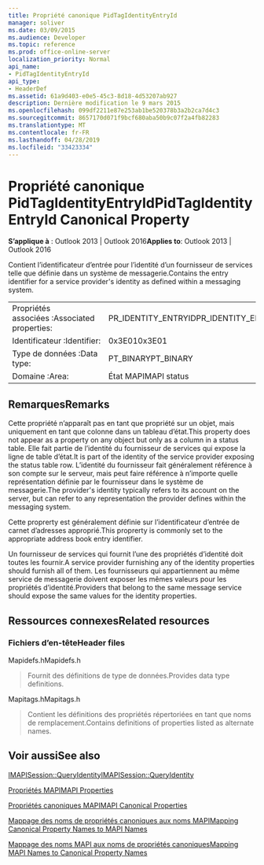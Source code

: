 ```yaml
---
title: Propriété canonique PidTagIdentityEntryId
manager: soliver
ms.date: 03/09/2015
ms.audience: Developer
ms.topic: reference
ms.prod: office-online-server
localization_priority: Normal
api_name:
- PidTagIdentityEntryId
api_type:
- HeaderDef
ms.assetid: 61a9d403-e0e5-45c3-8d18-4d53207ab927
description: Dernière modification le 9 mars 2015
ms.openlocfilehash: 099df2211e87e253ab1be520378b3a2b2ca7d4c3
ms.sourcegitcommit: 8657170d071f9bcf680aba50b9c07f2a4fb82283
ms.translationtype: MT
ms.contentlocale: fr-FR
ms.lasthandoff: 04/28/2019
ms.locfileid: "33423334"
---
```

# <a name="pidtagidentityentryid-canonical-property"></a><span data-ttu-id="a1b9d-103">Propriété canonique PidTagIdentityEntryId</span><span class="sxs-lookup"><span data-stu-id="a1b9d-103">PidTagIdentityEntryId Canonical Property</span></span>

  
  
<span data-ttu-id="a1b9d-104">**S’applique à** : Outlook 2013 | Outlook 2016</span><span class="sxs-lookup"><span data-stu-id="a1b9d-104">**Applies to**: Outlook 2013 | Outlook 2016</span></span> 
  
<span data-ttu-id="a1b9d-105">Contient l’identificateur d’entrée pour l’identité d’un fournisseur de services telle que définie dans un système de messagerie.</span><span class="sxs-lookup"><span data-stu-id="a1b9d-105">Contains the entry identifier for a service provider's identity as defined within a messaging system.</span></span> 
  
|||
|:-----|:-----|
|<span data-ttu-id="a1b9d-106">Propriétés associées :</span><span class="sxs-lookup"><span data-stu-id="a1b9d-106">Associated properties:</span></span>  <br/> |<span data-ttu-id="a1b9d-107">PR_IDENTITY_ENTRYID</span><span class="sxs-lookup"><span data-stu-id="a1b9d-107">PR_IDENTITY_ENTRYID</span></span>  <br/> |
|<span data-ttu-id="a1b9d-108">Identificateur :</span><span class="sxs-lookup"><span data-stu-id="a1b9d-108">Identifier:</span></span>  <br/> |<span data-ttu-id="a1b9d-109">0x3E01</span><span class="sxs-lookup"><span data-stu-id="a1b9d-109">0x3E01</span></span>  <br/> |
|<span data-ttu-id="a1b9d-110">Type de données :</span><span class="sxs-lookup"><span data-stu-id="a1b9d-110">Data type:</span></span>  <br/> |<span data-ttu-id="a1b9d-111">PT_BINARY</span><span class="sxs-lookup"><span data-stu-id="a1b9d-111">PT_BINARY</span></span>  <br/> |
|<span data-ttu-id="a1b9d-112">Domaine :</span><span class="sxs-lookup"><span data-stu-id="a1b9d-112">Area:</span></span>  <br/> |<span data-ttu-id="a1b9d-113">État MAPI</span><span class="sxs-lookup"><span data-stu-id="a1b9d-113">MAPI status</span></span>  <br/> |
   
## <a name="remarks"></a><span data-ttu-id="a1b9d-114">Remarques</span><span class="sxs-lookup"><span data-stu-id="a1b9d-114">Remarks</span></span>

<span data-ttu-id="a1b9d-115">Cette propriété n’apparaît pas en tant que propriété sur un objet, mais uniquement en tant que colonne dans un tableau d’état.</span><span class="sxs-lookup"><span data-stu-id="a1b9d-115">This property does not appear as a property on any object but only as a column in a status table.</span></span> <span data-ttu-id="a1b9d-116">Elle fait partie de l’identité du fournisseur de services qui expose la ligne de table d’état.</span><span class="sxs-lookup"><span data-stu-id="a1b9d-116">It is part of the identity of the service provider exposing the status table row.</span></span> <span data-ttu-id="a1b9d-117">L’identité du fournisseur fait généralement référence à son compte sur le serveur, mais peut faire référence à n’importe quelle représentation définie par le fournisseur dans le système de messagerie.</span><span class="sxs-lookup"><span data-stu-id="a1b9d-117">The provider's identity typically refers to its account on the server, but can refer to any representation the provider defines within the messaging system.</span></span> 
  
<span data-ttu-id="a1b9d-118">Cette proprerty est généralement définie sur l’identificateur d’entrée de carnet d’adresses approprié.</span><span class="sxs-lookup"><span data-stu-id="a1b9d-118">This proprerty is commonly set to the appropriate address book entry identifier.</span></span> 
  
<span data-ttu-id="a1b9d-119">Un fournisseur de services qui fournit l’une des propriétés d’identité doit toutes les fournir.</span><span class="sxs-lookup"><span data-stu-id="a1b9d-119">A service provider furnishing any of the identity properties should furnish all of them.</span></span> <span data-ttu-id="a1b9d-120">Les fournisseurs qui appartiennent au même service de messagerie doivent exposer les mêmes valeurs pour les propriétés d’identité.</span><span class="sxs-lookup"><span data-stu-id="a1b9d-120">Providers that belong to the same message service should expose the same values for the identity properties.</span></span> 
  
## <a name="related-resources"></a><span data-ttu-id="a1b9d-121">Ressources connexes</span><span class="sxs-lookup"><span data-stu-id="a1b9d-121">Related resources</span></span>

### <a name="header-files"></a><span data-ttu-id="a1b9d-122">Fichiers d’en-tête</span><span class="sxs-lookup"><span data-stu-id="a1b9d-122">Header files</span></span>

<span data-ttu-id="a1b9d-123">Mapidefs.h</span><span class="sxs-lookup"><span data-stu-id="a1b9d-123">Mapidefs.h</span></span>
  
> <span data-ttu-id="a1b9d-124">Fournit des définitions de type de données.</span><span class="sxs-lookup"><span data-stu-id="a1b9d-124">Provides data type definitions.</span></span>
    
<span data-ttu-id="a1b9d-125">Mapitags.h</span><span class="sxs-lookup"><span data-stu-id="a1b9d-125">Mapitags.h</span></span>
  
> <span data-ttu-id="a1b9d-126">Contient les définitions des propriétés répertoriées en tant que noms de remplacement.</span><span class="sxs-lookup"><span data-stu-id="a1b9d-126">Contains definitions of properties listed as alternate names.</span></span>
    
## <a name="see-also"></a><span data-ttu-id="a1b9d-127">Voir aussi</span><span class="sxs-lookup"><span data-stu-id="a1b9d-127">See also</span></span>



[<span data-ttu-id="a1b9d-128">IMAPISession::QueryIdentity</span><span class="sxs-lookup"><span data-stu-id="a1b9d-128">IMAPISession::QueryIdentity</span></span>](imapisession-queryidentity.md)


[<span data-ttu-id="a1b9d-129">Propriétés MAPI</span><span class="sxs-lookup"><span data-stu-id="a1b9d-129">MAPI Properties</span></span>](mapi-properties.md)
  
[<span data-ttu-id="a1b9d-130">Propriétés canoniques MAPI</span><span class="sxs-lookup"><span data-stu-id="a1b9d-130">MAPI Canonical Properties</span></span>](mapi-canonical-properties.md)
  
[<span data-ttu-id="a1b9d-131">Mappage des noms de propriétés canoniques aux noms MAPI</span><span class="sxs-lookup"><span data-stu-id="a1b9d-131">Mapping Canonical Property Names to MAPI Names</span></span>](mapping-canonical-property-names-to-mapi-names.md)
  
[<span data-ttu-id="a1b9d-132">Mappage des noms MAPI aux noms de propriétés canoniques</span><span class="sxs-lookup"><span data-stu-id="a1b9d-132">Mapping MAPI Names to Canonical Property Names</span></span>](mapping-mapi-names-to-canonical-property-names.md)

